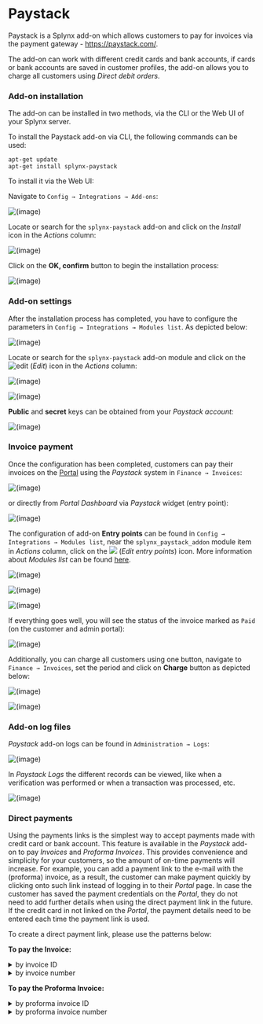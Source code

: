 Paystack
=========

Paystack is a Splynx add-on which allows customers to pay for invoices via the payment gateway - https://paystack.com/.

The add-on can work with different credit cards and bank accounts, if cards or bank accounts are saved in customer profiles, the add-on allows you to charge all customers using *Direct debit orders*.

### Add-on installation

The add-on can be installed in two methods, via the CLI or the Web UI of your Splynx server.

To install the Paystack add-on via CLI, the following commands can be used:

```
apt-get update
apt-get install splynx-paystack
```

To install it via the Web UI:

Navigate to `Config → Integrations → Add-ons`:

![(image)](0.png)

Locate or search for the `splynx-paystack` add-on and click on the *Install* icon in the *Actions* column:

![(image)](1.png)

Click on the **OK, confirm** button to begin the installation process:

![(image)](2.png)

### Add-on settings

After the installation process has completed, you have to configure the parameters in `Config → Integrations → Modules list`. As depicted below:

![(image)](3.png)

Locate or search for the `splynx-paystack` add-on module and click on the
<icon class="image-icon">![edit](edit.png)</icon> (*Edit*) icon in the *Actions* column:

![(image)](4.png)

![(image)](5.1.png)

**Public** and **secret** keys can be obtained from your *Paystack account:*

![(image)](14.png)


### Invoice payment

Once the configuration has been completed, customers can pay their invoices on the [Portal](customer_portal/customer_portal.md) using the *Paystack* system in `Finance → Invoices`:

![(image)](7.png)

or directly from *Portal Dashboard* via *Paystack* widget (entry point):

![(image)](7.1.png)

The configuration of add-on **Entry points** can be found in `Config → Integrations → Modules list`, near the `splynx_paystack_addon` module item in *Actions* column, click on the <icon class="image-icon">![](entry_point.png)</icon> (*Edit entry points*) icon. More information about *Modules list* can be found [here](configuration/integrations/modules_list/modules_list.md).

![(image)](8.png)

![(image)](9.png)

![(image)](10.1.png)

If everything goes well, you will see the status of the invoice marked as `Paid` (on the customer and admin portal):

![(image)](11.png)

Additionally, you can charge all customers using one button, navigate to `Finance → Invoices`, set the period and click on **Charge** button as depicted below:

![(image)](12.png)

![(image)](13.png)

### Add-on log files

*Paystack* add-on logs can be found in `Administration → Logs`:

![(image)](paystack_logs.png)

In *Paystack Logs* the different records can be viewed, like when a verification was performed or when a transaction was processed, etc.

![(image)](paystack_logs1.png)

### Direct payments

Using the payments links is the simplest way to accept payments made with credit card or bank account. This feature is available in the *Paystack* add-on to pay *Invoices* and *Proforma Invoices*. This provides convenience and simplicity for your customers, so the amount of on-time payments will increase. For example, you can add a payment link to the e-mail with the (proforma) invoice, as a result, the customer can make payment quickly by clicking onto such link instead of logging in to their *Portal* page. In case the customer has saved the payment credentials on the *Portal*, they do not need to add further details when using the direct payment link in the future. If the credit card in not linked on the *Portal*, the payment details need to be entered each time the payment link is used.

To create a direct payment link, please use the patterns below:

**To pay the Invoice:**

<details>
<summary>by invoice ID</summary>
<div markdown="1">

```
https://<splynx_domain_address>/paystack/direct-pay-invoice-by-id?item_id=<Invoice_id>

```
</div>
</details>

<details>
<summary>by invoice number</summary>
<div markdown="1">

```
https://<splynx_domain_address>/paystack/direct-pay-invoice?item_id=<Invoice_number>

```
</div>
</details>



**To pay the Proforma Invoice:**

<details>
<summary>by proforma invoice ID</summary>
<div markdown="1">

```
https://<splynx_domain_address>/paystack/direct-pay-proforma-by-id?item_id=<proforma_id>

```
</div>
</details>

<details>
<summary>by proforma invoice number</summary>
<div markdown="1">

```
https://<splynx_domain_address>/paystack/direct-pay-proforma?item_id=<proforma_number>

```
</div>
</details>
